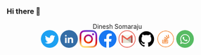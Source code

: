 ### Hi there 👋

<!--
**dinesh99639/dinesh99639** is a ✨ _special_ ✨ repository because its `README.md` (this file) appears on your GitHub profile.

Here are some ideas to get you started:

- 🔭 I’m currently working on ...
- 🌱 I’m currently learning ...
- 👯 I’m looking to collaborate on ...
- 🤔 I’m looking for help with ...
- 💬 Ask me about ...
- 📫 How to reach me: ...
- 😄 Pronouns: ...
- ⚡ Fun fact: ...
-->


<div align="center">Dinesh Somaraju</div>

<div align="center">
	<a href="https://www.facebook.com"><img height="40" width="40" src="https://raw.githubusercontent.com/dinesh99639/dinesh99639/master/icons/twitter.png"></a>
	<a href="https://www.facebook.com"><img height="40" width="40" src="https://raw.githubusercontent.com/dinesh99639/dinesh99639/master/icons/linkedin.png"></a>
	<a href="https://www.facebook.com"><img height="40" width="40" src="https://raw.githubusercontent.com/dinesh99639/dinesh99639/master/icons/instagram.png"></a>
	<a href="https://www.facebook.com"><img height="40" width="40" src="https://raw.githubusercontent.com/dinesh99639/dinesh99639/master/icons/facebook.png"></a>
	<a href="https://www.facebook.com"><img height="40" width="40" src="https://raw.githubusercontent.com/dinesh99639/dinesh99639/master/icons/gmail.png"></a>
	<a href="https://www.facebook.com"><img height="40" width="40" src="https://raw.githubusercontent.com/dinesh99639/dinesh99639/master/icons/github.png"></a>
	<a href="https://www.facebook.com"><img height="40" width="40" src="https://raw.githubusercontent.com/dinesh99639/dinesh99639/master/icons/stackoverflow.png"></a>
	<a href="https://www.facebook.com"><img height="40" width="40" src="https://raw.githubusercontent.com/dinesh99639/dinesh99639/master/icons/whatsapp.png"></a>
</div>
